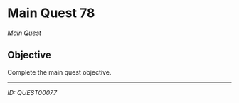 # Main Quest 78

*Main Quest*

## Objective
Complete the main quest objective.

---
*ID: QUEST00077*
